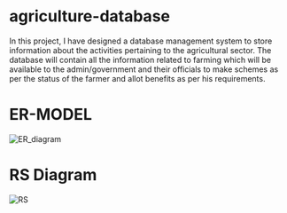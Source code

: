 # agriculture-database
In this project, I have designed a database management system to store information about the activities pertaining to the agricultural sector. The database will contain all the information related to farming which will be available to the admin/government and their officials to make schemes as per the status of the farmer and allot benefits as per his requirements.
# ER-MODEL
![ER_diagram](https://github.com/user-attachments/assets/4c731887-7981-4a6e-8fc5-26e6b6d80eba)
# RS Diagram
![RS](https://github.com/user-attachments/assets/4bf8727c-13d5-4388-aa0f-dbf78afffe1e)
